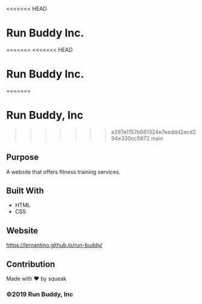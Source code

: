 <<<<<<< HEAD
# Run Buddy Inc.
=======
<<<<<<< HEAD
# Run Buddy Inc.
=======
# Run Buddy, Inc
>>>>>>> e297e1157b661324e7eeddd2acd294e330cc5872
>>>>>>> main

## Purpose
A website that offers fitness training services. 

## Built With
* HTML
* CSS

## Website
https://lernantino.github.io/run-buddy/

## Contribution
Made with ❤️ by squeak

### ©️2019 Run Buddy, Inc 
